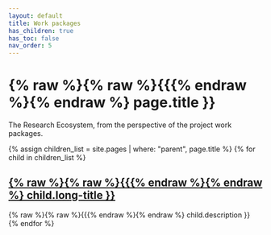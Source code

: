 ```yaml
---
layout: default
title: Work packages
has_children: true
has_toc: false
nav_order: 5
---
```


# {% raw %}{% raw %}{{{% endraw %}{% endraw %} page.title }}

The Research Ecosystem, from the perspective of the project work packages.


{% assign children_list = site.pages | where: "parent", page.title %}
{% for child in children_list %}
<div class="wrkpckg">
<h2><a href="{% raw %}{% raw %}{{{% endraw %}{% endraw %} child.url | absolute_url }}">{% raw %}{% raw %}{{{% endraw %}{% endraw %} child.long-title }}</a></h2>
{% raw %}{% raw %}{{{% endraw %}{% endraw %} child.description }}
</div>
{% endfor %}


